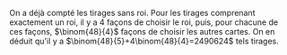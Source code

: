 On a déjà compté les tirages sans roi. Pour les tirages comprenant exactement un roi, il y a 4 façons de choisir le roi, puis, pour chacune de ces façons, $\binom{48}{4}$ façons de choisir les autres cartes. On en déduit qu'il y a $\binom{48}{5}+4\binom{48}{4}=2490624$ tels tirages.
